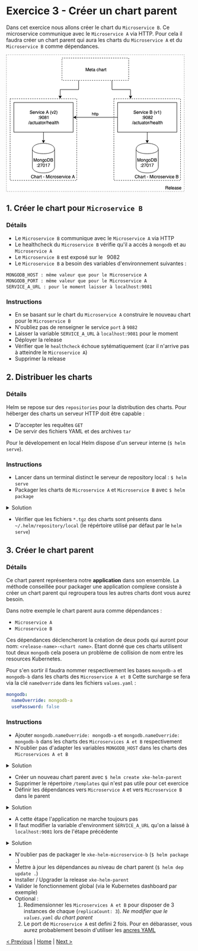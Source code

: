 # Exercice 3 - Créer un chart parent

Dans cet exercice nous allons créer le chart du `Microservice B`. 
Ce microservice communique avec le `Microservice A` via HTTP.
Pour cela il faudra créer un chart parent qui aura les charts du `Microservice A` et du `Microservice B` comme dépendances.

<p>
<img src="img/exo3.png" wigth="600">
</p>


## 1. Créer le chart pour `Microservice B`

### Détails
* Le `Microservice B` communique avec le `Microservice A` via HTTP
* Le healthcheck du `Microservice B` vérifie qu'il a accès à `mongodb` et au `Microservice A`
* Le `Microservice B` est exposé sur le ` `9082
* Le `Microservice B` a besoin des variables d'environnement suivantes :

```
MONGODB_HOST : même valeur que pour le Microservice A
MONGODB_PORT : même valeur que pour le Microservice A
SERVICE_A_URL : pour le moment laisser à localhost:9081
```

### Instructions

* En se basant sur le chart du `Microservice A` construire le nouveau chart pour le `Microservice B`
* N'oubliez pas de renseigner le service `port` à `9082`
* Laisser la variable `SERVICE_A_URL` à `localhost:9081` pour le moment
* Déployer la release
* Vérifier que le `healthcheck` échoue sytématiquement (car il n'arrive pas à atteindre le `Microservice A`)
* Supprimer la release

## 2. Distribuer les charts

### Détails
Helm se repose sur des `repositories` pour la distribution des charts.
Pour héberger des charts un serveur HTTP doit être capable :
* D'accepter les requêtes `GET`
* De servir des fichiers YAML et des archives `tar`

Pour le dévelopement en local Helm dispose d'un serveur interne (`$ helm serve`). 

### Instructions

* Lancer dans un terminal distinct le serveur de repository local : `$ helm serve`
* Packager les charts de `Microservice A` et `Microservice B` avec `$ helm package`

<details><summary>Solution</summary>
<p>

```sh
$ cd <chart directory>
$ helm package .
```

</p>
</details>

* Vérifier que les fichiers `*.tgz` des charts sont présents dans `~/.helm/repository/local` (le répértoire utilisé par défaut par le `helm serve`)


## 3. Créer le chart parent
 
### Détails
Ce chart parent représentera notre **application** dans son ensemble. 
La méthode conseillée pour packager une application complexe consiste à créer un chart parent qui regroupera tous les autres charts dont vous aurez besoin.

Dans notre exemple le chart parent aura comme dépendances :

* `Microservice A`
* `Microservice B`

Ces dépendances déclencheront la création de deux pods qui auront pour nom: `<release-name>-<chart name>`.
Etant donné que ces charts utilisent tout deux `mongodb` cela posera un problème de collision de nom entre les resources Kubernetes.

Pour s'en sortir il faudra nommer respectivement les bases `mongodb-a` et `mongodb-b` dans les charts des `Microservice A et B`
Cette surcharge se fera via la clé `nameOverride` dans les fichiers `values.yaml` :    

```yaml
mongodb:
  nameOverride: mongodb-a
  usePassword: false
``` 

### Instructions

* Ajouter `mongodb.nameOverride: mongodb-a` et `mongodb.nameOverride: mongodb-b` dans les charts des `Microservices A et B` respectivement
* N'oublier pas d'adapter les variables `MONGODB_HOST` dans les charts des `Microservices A et B`

<details><summary>Solution</summary>
<p>

Fichiers `xke-helm-microservice-a/templates/deployment.yaml` et `xke-helm-microservice-b/templates/deployment.yaml` :

```yaml

    # microservice-a
    env:
      - name: MONGODB_HOST
        value: "{{- printf "%s-%s" .Release.Name "mongodb-a" | trunc 63 | trimSuffix "" -}}"

    # microservice-b
    env:
      - name: MONGODB_HOST
        value: "{{- printf "%s-%s" .Release.Name "mongodb-b" | trunc 63 | trimSuffix "" -}}"

```

</p>
</details>

* Créer un nouveau chart parent avec `$ helm create xke-helm-parent`
* Supprimer le répertoire `/templates` qui n'est pas utile pour cet exercice
* Définir les dépendances vers `Microservice A` et vers `Microservice B` dans le parent

<details><summary>Solution</summary>
<p>

Créer un fichier `requirements.yaml` contenant:

```yaml
    dependencies:
      - name: xke-helm-microservice-a
        version: 0.1.0
        repository: http://127.0.0.1:8879/charts
      - name: xke-helm-microservice-b
        version: 0.1.0
        repository: http://127.0.0.1:8879/charts
```

</p>
</details>

* A cette étape l'application ne marche toujours pas
* Il faut modifier la variable d'environment `SERVICE_A_URL` qu'on a laissé à `localhost:9081` lors de l'étape précédente

<details><summary>Solution</summary>
<p>

Fichier `xke-helm-microservice-b/templates/deployment.yaml` :

```yaml
    env:
    
       ...
    
       - name: SERVICE_A_URL
         value: "{{- printf "http://%s-%s:9081" .Release.Name "xke-helm-microservice-a" | trunc 63 | trimSuffix "" -}}"
         
       ...
```

</p>
</details>

* N'oublier pas de packager le `xke-helm-microservice-b` (`$ helm package .`) 
* Mettre à jour les dépendances au niveau de chart parent (`$ helm dep update .`)  
* Installer / Upgrader la release `xke-helm-parent`
* Valider le fonctionnement global (via le Kubernetes dashboard par exemple)
* Optional :
    1. Redimensionner les `Microservices A et B` pour disposer de 3 instances de chaque (`replicaCount: 3`). *Ne modifier que le `values.yaml` du chart parent*
    2. Le port de `Microservice A` est defini 2 fois. Pour en débarasser, vous aurez probablement besoin d'utiliser les [ancres YAML](https://helm.sh/docs/chart_template_guide/#yaml-anchors)

[< Previous](ex2-create-charts.md) | [Home](README.md) | [Next >](ex4-template-helpers.md)